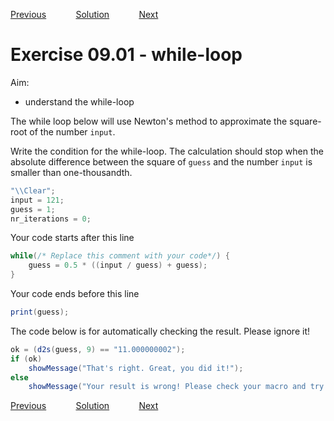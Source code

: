[Previous](./ex08-04.md) &nbsp;&nbsp;&nbsp;&nbsp;&nbsp;&nbsp;&nbsp;&nbsp;&nbsp;&nbsp;     [Solution](../ans/ans09-01.md) &nbsp;&nbsp;&nbsp;&nbsp;&nbsp;&nbsp;&nbsp;&nbsp;&nbsp;&nbsp; [Next](./ex09-02.md)
# Exercise 09.01 - while-loop

Aim: 
- understand the while-loop

The while loop below will use Newton's method to approximate the 
square-root of the number ``input``. 

Write the condition for the while-loop. The calculation should stop
when the absolute  difference between the square of ``guess`` and the
number ``input`` is smaller than one-thousandth.

```java
"\\Clear";
input = 121;
guess = 1;
nr_iterations = 0;
```
Your code starts after this line 
```java
while(/* Replace this comment with your code*/) {
	guess = 0.5 * ((input / guess) + guess);
}
```
Your code ends before this line 
```java
print(guess);

```
The code below is for automatically checking the result. Please ignore it! 
```java
ok = (d2s(guess, 9) == "11.000000002");
if (ok)
	showMessage("That's right. Great, you did it!");
else 
	showMessage("Your result is wrong! Please check your macro and try again!");
```

[Previous](./ex08-04.md) &nbsp;&nbsp;&nbsp;&nbsp;&nbsp;&nbsp;&nbsp;&nbsp;&nbsp;&nbsp;     [Solution](../ans/ans09-01.md) &nbsp;&nbsp;&nbsp;&nbsp;&nbsp;&nbsp;&nbsp;&nbsp;&nbsp;&nbsp; [Next](./ex09-02.md)

